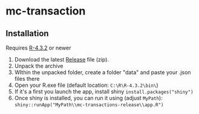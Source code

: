 # mc-transaction

## Installation

Requires [R-4.3.2](https://cran.r-project.org/bin/windows/base/) or newer

1.  Download the latest [Release](https://github.com/StellAuror/mc-transactions/releases/tag/release) file (zip).
2.  Unpack the archive
3.  WIthin the unpacked folder, create a folder "data" and paste your .json files there
4.  Open your R.exe file (default location: `C:\R\R-4.3.2\bin\`)
5.  If it's a first you launch the app, install shiny `install.packages("shiny")`
6.  Once shiny is installed, you can run it using (adjust `MyPath`): `shiny::runApp("MyPath\\mc-transactions-release\\app.R")`
